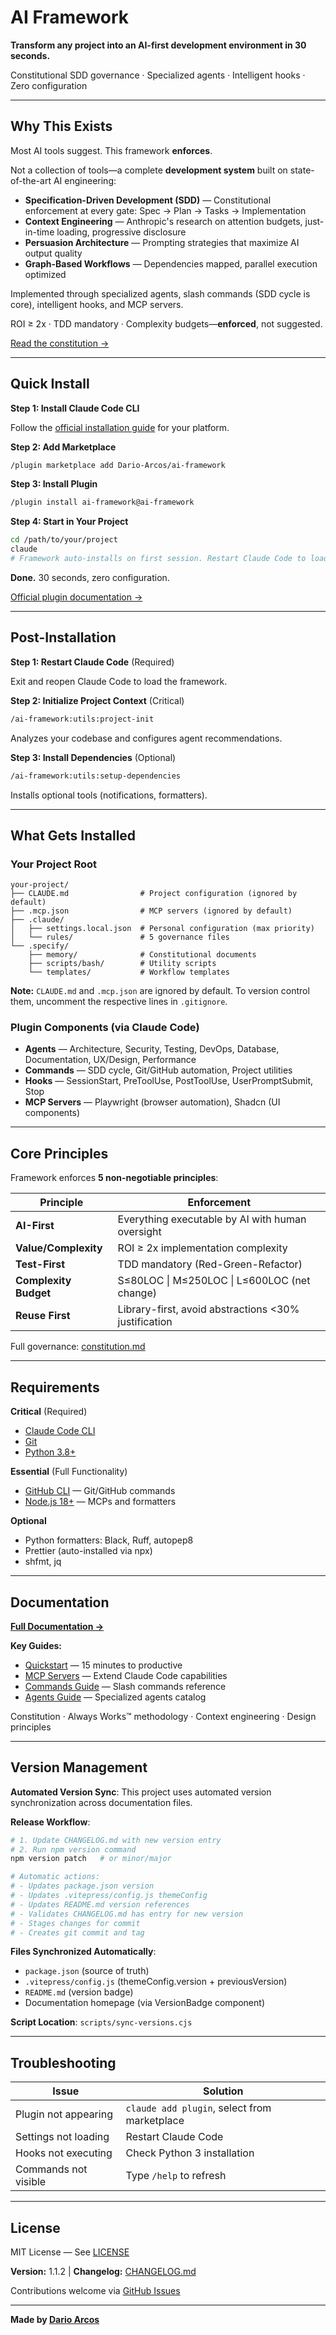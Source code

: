 # AI Framework

**Transform any project into an AI-first development environment in 30 seconds.**

Constitutional SDD governance · Specialized agents · Intelligent hooks · Zero configuration

---

## Why This Exists

Most AI tools suggest. This framework **enforces**.

Not a collection of tools—a complete **development system** built on state-of-the-art AI engineering:

- **Specification-Driven Development (SDD)** — Constitutional enforcement at every gate: Spec → Plan → Tasks → Implementation
- **Context Engineering** — Anthropic's research on attention budgets, just-in-time loading, progressive disclosure
- **Persuasion Architecture** — Prompting strategies that maximize AI output quality
- **Graph-Based Workflows** — Dependencies mapped, parallel execution optimized

Implemented through specialized agents, slash commands (SDD cycle is core), intelligent hooks, and MCP servers.

ROI ≥ 2x · TDD mandatory · Complexity budgets—**enforced**, not suggested.

[Read the constitution →](https://github.com/Dario-Arcos/ai-framework/blob/main/template/.specify/memory/constitution.md)

---

## Quick Install

**Step 1: Install Claude Code CLI**

Follow the [official installation guide](https://docs.claude.com/en/docs/claude-code/installation) for your platform.

**Step 2: Add Marketplace**

```bash
/plugin marketplace add Dario-Arcos/ai-framework
```

**Step 3: Install Plugin**

```bash
/plugin install ai-framework@ai-framework
```

**Step 4: Start in Your Project**

```bash
cd /path/to/your/project
claude
# Framework auto-installs on first session. Restart Claude Code to load configuration.
```

**Done.** 30 seconds, zero configuration.

[Official plugin documentation →](https://docs.claude.com/en/docs/claude-code/plugins)

---

## Post-Installation

**Step 1: Restart Claude Code** (Required)

Exit and reopen Claude Code to load the framework.

**Step 2: Initialize Project Context** (Critical)

```bash
/ai-framework:utils:project-init
```

Analyzes your codebase and configures agent recommendations.

**Step 3: Install Dependencies** (Optional)

```bash
/ai-framework:utils:setup-dependencies
```

Installs optional tools (notifications, formatters).

---

## What Gets Installed

### Your Project Root

```
your-project/
├── CLAUDE.md                # Project configuration (ignored by default)
├── .mcp.json                # MCP servers (ignored by default)
├── .claude/
│   ├── settings.local.json  # Personal configuration (max priority)
│   └── rules/               # 5 governance files
└── .specify/
    ├── memory/              # Constitutional documents
    ├── scripts/bash/        # Utility scripts
    └── templates/           # Workflow templates
```

**Note:** `CLAUDE.md` and `.mcp.json` are ignored by default. To version control them, uncomment the respective lines in `.gitignore`.

### Plugin Components (via Claude Code)

- **Agents** — Architecture, Security, Testing, DevOps, Database, Documentation, UX/Design, Performance
- **Commands** — SDD cycle, Git/GitHub automation, Project utilities
- **Hooks** — SessionStart, PreToolUse, PostToolUse, UserPromptSubmit, Stop
- **MCP Servers** — Playwright (browser automation), Shadcn (UI components)

---

## Core Principles

Framework enforces **5 non-negotiable principles**:

| Principle             | Enforcement                                          |
| --------------------- | ---------------------------------------------------- |
| **AI-First**          | Everything executable by AI with human oversight     |
| **Value/Complexity**  | ROI ≥ 2x implementation complexity                   |
| **Test-First**        | TDD mandatory (Red-Green-Refactor)                   |
| **Complexity Budget** | S≤80LOC \| M≤250LOC \| L≤600LOC (net change)         |
| **Reuse First**       | Library-first, avoid abstractions <30% justification |

Full governance: [constitution.md](https://github.com/Dario-Arcos/ai-framework/blob/main/template/.specify/memory/constitution.md)

---

## Requirements

**Critical** (Required)

- [Claude Code CLI](https://docs.anthropic.com/en/docs/claude-code/installation)
- [Git](https://git-scm.com/downloads)
- [Python 3.8+](https://www.python.org/downloads/)

**Essential** (Full Functionality)

- [GitHub CLI](https://cli.github.com/) — Git/GitHub commands
- [Node.js 18+](https://nodejs.org/) — MCPs and formatters

**Optional**

- Python formatters: Black, Ruff, autopep8
- Prettier (auto-installed via npx)
- shfmt, jq

---

## Documentation

**[Full Documentation →](https://dario-arcos.github.io/ai-framework/)**

**Key Guides:**

- [Quickstart](https://dario-arcos.github.io/ai-framework/quickstart) — 15 minutes to productive
- [MCP Servers](https://dario-arcos.github.io/ai-framework/mcp-servers) — Extend Claude Code capabilities
- [Commands Guide](https://dario-arcos.github.io/ai-framework/commands-guide) — Slash commands reference
- [Agents Guide](https://dario-arcos.github.io/ai-framework/agents-guide) — Specialized agents catalog

Constitution · Always Works™ methodology · Context engineering · Design principles

---

## Version Management

**Automated Version Sync**: This project uses automated version synchronization across documentation files.

**Release Workflow**:

```bash
# 1. Update CHANGELOG.md with new version entry
# 2. Run npm version command
npm version patch   # or minor/major

# Automatic actions:
# - Updates package.json version
# - Updates .vitepress/config.js themeConfig
# - Updates README.md version references
# - Validates CHANGELOG.md has entry for new version
# - Stages changes for commit
# - Creates git commit and tag
```

**Files Synchronized Automatically**:

- `package.json` (source of truth)
- `.vitepress/config.js` (themeConfig.version + previousVersion)
- `README.md` (version badge)
- Documentation homepage (via VersionBadge component)

**Script Location**: `scripts/sync-versions.cjs`

---

## Troubleshooting

| Issue                | Solution                                     |
| -------------------- | -------------------------------------------- |
| Plugin not appearing | `claude add plugin`, select from marketplace |
| Settings not loading | Restart Claude Code                          |
| Hooks not executing  | Check Python 3 installation                  |
| Commands not visible | Type `/help` to refresh                      |

---

## License

MIT License — See [LICENSE](LICENSE)

**Version:** 1.1.2 | **Changelog:** [CHANGELOG.md](CHANGELOG.md)

Contributions welcome via [GitHub Issues](https://github.com/Dario-Arcos/ai-framework/issues)

---

**Made by [Dario Arcos](https://github.com/Dario-Arcos)**
